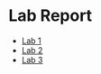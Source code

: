 # Lab Report
* [Lab 1](lab-report-1-week-2.md)
* [Lab 2](Lab-Report-2-week-4.md)
* [Lab 3](Lab-Report-3-week-6.md)
